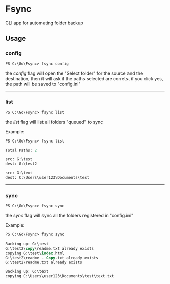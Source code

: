 # Fsync

CLI app for automating folder backup



## Usage

### config
```ps
PS C:\Go\Fsync> fsync config
```

the *config* flag will open the "Select folder" for the source and the destination, then it will ask if the paths selected are correts, if you click yes, the path will be saved to "config.ini"


---

### list

```ps
PS C:\Go\Fsync> fsync list
```

the *list* flag will list all folders "queued" to sync

Example:

```ps
PS C:\Go\Fsync> fsync list

Total Paths: 2

src: G:\test
dest: G:\test2

src: G:\text
dest: C:\Users\user123\Documents\test
```

---

### sync

```ps
PS C:\Go\Fsync> fsync sync
```

the *sync* flag will sync all the folders registered in "config.ini"

Example:
```ps
PS C:\Go\Fsync> fsync sync

Backing up: G:\test
G:\test2\copy\readme.txt already exists
copying G:\test\index.html
G:\test2\readme - Copy.txt already exists
G:\test2\readme.txt already exists

Backing up: G:\text
copying C:\Users\user123\Documents\test\text.txt